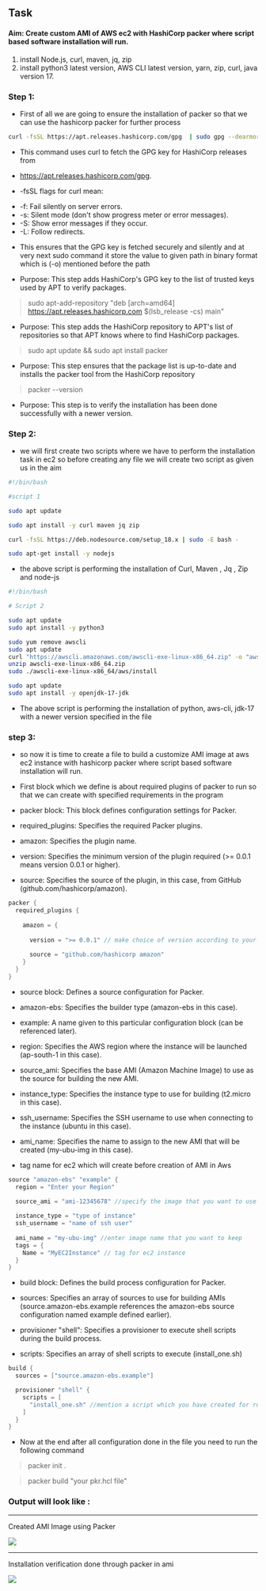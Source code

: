 ## Task 

#### Aim: Create custom AMI of AWS ec2 with HashiCorp packer where script based software installation will run.

1. install Node.js, curl, maven, jq, zip
2. install python3 latest version, AWS CLI latest version, yarn, zip, curl, java version 17.


### Step 1:

+ First of all we are going to ensure the installation of packer so that we can use the hashicorp packer for further process

```bash
curl -fsSL https://apt.releases.hashicorp.com/gpg  | sudo gpg --dearmor -o /etc/apt/trusted.gpg.d/hashicorp.gpg
```

+ This command uses curl to fetch the GPG key for HashiCorp releases from 

+ https://apt.releases.hashicorp.com/gpg.

+ -fsSL flags for curl mean:

- -f: Fail silently on server errors.
- -s: Silent mode (don't show progress meter or error messages).
- -S: Show error messages if they occur.
- -L: Follow redirects.

+ This ensures that the GPG key is fetched securely and silently and at very next sudo command it store the value to given path in binary format which is (-o) mentioned before the path


+ Purpose: This step adds HashiCorp's GPG key to the list of trusted keys used by APT to verify packages.


> sudo apt-add-repository "deb [arch=amd64] https://apt.releases.hashicorp.com $(lsb_release -cs) main"

+ Purpose: This step adds the HashiCorp repository to APT's list of repositories so that APT knows where to find HashiCorp packages.

> sudo apt update && sudo apt install packer

+ Purpose: This step ensures that the package list is up-to-date and installs the packer tool from the HashiCorp repository

> packer --version

+ Purpose: This step is to verify the installation has been done successfully with a newer version.


### Step 2:

+ we will first create two scripts where we have to perform the installation task in ec2 so before creating any file we will create two script as given us in the aim


```bash
#!/bin/bash

#script 1

sudo apt update

sudo apt install -y curl maven jq zip

curl -fsSL https://deb.nodesource.com/setup_18.x | sudo -E bash -

sudo apt-get install -y nodejs
```

+ the above script is performing the installation of Curl, Maven , Jq , Zip and node-js


```bash
#!/bin/bash

# Script 2

sudo apt update
sudo apt install -y python3

sudo yum remove awscli
sudo apt update
curl "https://awscli.amazonaws.com/awscli-exe-linux-x86_64.zip" -o "awscli-exe-linux-x86_64.zip"
unzip awscli-exe-linux-x86_64.zip
sudo ./awscli-exe-linux-x86_64/aws/install

sudo apt update
sudo apt install -y openjdk-17-jdk
```

+ The above script is performing the installation of python, aws-cli, jdk-17 with a newer version specified in the file


### step 3:

+ so now it is time to create a file to build a customize AMI image at aws ec2 instance with hashicorp packer where script based software installation will run.

+ First block which we define is about required plugins of packer to run so that we can create with specified requirements in the program

+ packer block: This block defines configuration settings for Packer.
+ required_plugins: Specifies the required Packer plugins.
+ amazon: Specifies the plugin name.
+ version: Specifies the minimum version of the plugin required (>= 0.0.1 means version 0.0.1 or higher).
+ source: Specifies the source of the plugin, in this case, from GitHub (github.com/hashicorp/amazon).

```h
packer {
  required_plugins {
    
    amazon = {
      
      version = ">= 0.0.1" // make choice of version according to your requirement 
      
      source = "github.com/hashicorp amazon"
    }
  }
}
```
+ source block: Defines a source configuration for Packer.

+ amazon-ebs: Specifies the builder type (amazon-ebs in this case).

+ example: A name given to this particular configuration block (can be referenced later).

+ region: Specifies the AWS region where the instance will be launched (ap-south-1 in this case).

+ source_ami: Specifies the base AMI (Amazon Machine Image) to use as the source for building the new AMI.

+ instance_type: Specifies the instance type to use for building (t2.micro in this case).

+ ssh_username: Specifies the SSH username to use when connecting to the instance (ubuntu in this case).

+ ami_name: Specifies the name to assign to the new AMI that will be created (my-ubu-img in this case).

+ tag name for ec2 which will create before creation of AMI in Aws

```h
source "amazon-ebs" "example" {
  region = "Enter your Region"
  
  source_ami = "ami-12345678" //specify the image that you want to use

  instance_type = "type of instance"
  ssh_username = "name of ssh user"
  
  ami_name = "my-ubu-img" //enter image name that you want to keep
  tags = {
    Name = "MyEC2Instance" // tag for ec2 instance 
  }
}
```

+ build block: Defines the build process configuration for Packer.
+ sources: Specifies an array of sources to use for building AMIs (source.amazon-ebs.example references the amazon-ebs source configuration named example defined earlier).

+ provisioner "shell": Specifies a provisioner to execute shell scripts during the build process.

+ scripts: Specifies an array of shell scripts to execute (install_one.sh) 


```h
build {
  sources = ["source.amazon-ebs.example"]

  provisioner "shell" {
    scripts = [
      "install_one.sh" //mention a script which you have created for run
    ]
  }
}
```

+ Now at the end after all configuration done in the file you need to run the following command 

> packer init .

> packer build "your pkr.hcl file" 


### Output will look like :
------------------------------------------------------------------------------------------
Created AMI Image using Packer

<img src="op1.png">

------------------------------------------------------------------------------------------

Installation verification done through packer in ami 

<img src="op2.png">